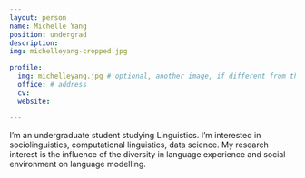 ```yaml
---
layout: person
name: Michelle Yang
position: undergrad
description:
img: michelleyang-cropped.jpg

profile:
  img: michelleyang.jpg # optional, another image, if different from the one on the people page
  office: # address
  cv:
  website:

---
```


I’m an undergraduate student studying Linguistics. I’m interested in sociolinguistics, computational linguistics, data science. My research interest is the influence of the diversity in language experience and social environment on language modelling.
